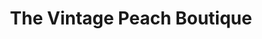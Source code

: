 ---
title: "The Vintage Peach Boutique"
url: /hoschton/the-vintage-peach-boutique/
shop: Kleidung
---
